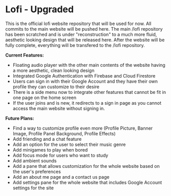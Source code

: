 # Lofi - Upgraded

This is the official lofi website repository that will be used for now. All commits to the main website will be pushed here. The main /lofi repository has been scratched and is under "reconstruction" to a much more fluid, aesthetic looking design that will be released here. After the website will be fully complete, everything will be transfered to the /lofi repository.

**Current Features:**
 - Floating audio player with the other main contents of the website having a more aesthetic, clean looking design
 - Integrated Google Authentication with Firebase and Cloud Firestore
 - Users can sign in with their Google Account and they have their own profile they can customize to their desire
 - There is a side menu now to integrate other features that cannot be fit in one page on the home screen
 - If the user joins and is new, it redirects to a sign in page as you cannot access the main website without signing in.

**Future Plans:**
 - Find a way to customize profile even more (Profile Picture, Banner Image, Profile Panel Background, Profile Effects)
 - Add friending and a chat feature
 - Add an option for the user to select their music genre
 - Add minigames to play when bored
 - Add focus mode for users who want to study
 - Add ambient sounds
 - Add a pane that allows customization for the whole website based on the user's preferences
 - Add an about me page and a contact us page
 - Add settings pane for the whole website that includes Google Account settings for the site
